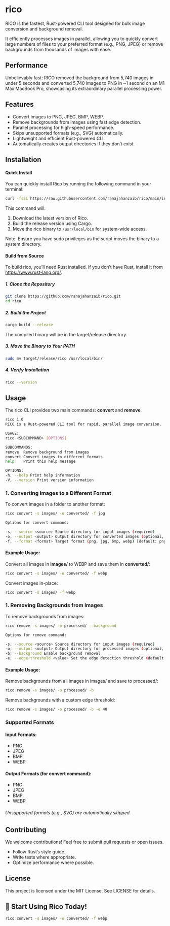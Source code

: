 # rico

RICO is the fastest, Rust-powered CLI tool designed for bulk image conversion and background removal.

It efficiently processes images in parallel, allowing you to quickly convert large numbers of files to your preferred format (e.g., PNG, JPEG) or remove backgrounds from thousands of images with ease.

## Performance

Unbelievably fast: RICO removed the background from 5,740 images in under 5 seconds and converted 5,740 images to PNG in ~1 second on an M1 Max MacBook Pro, showcasing its extraordinary parallel processing power.

## Features

- Convert images to PNG, JPEG, BMP, WEBP.
- Remove backgrounds from images using fast edge detection.
- Parallel processing for high-speed performance.
- Skips unsupported formats (e.g., SVG) automatically.
- Lightweight and efficient Rust-powered CLI.
- Automatically creates output directories if they don’t exist.

## Installation

#### Quick Install

You can quickly install Rico by running the following command in your terminal:

```sh
curl -fsSL https://raw.githubusercontent.com/ranajahanzaib/rico/main/install_rico.sh | sudo bash
```

This command will:

1. Download the latest version of Rico.
2. Build the release version using Cargo.
3. Move the rico binary to `/usr/local/bin` for system-wide access.

Note: Ensure you have sudo privileges as the script moves the binary to a system directory.

#### Build from Source

To build rico, you’ll need Rust installed. If you don’t have Rust, install it from https://www.rust-lang.org/.

##### 1. Clone the Repository

```sh
git clone https://github.com/ranajahanzaib/rico.git
cd rico
```

##### 2. Build the Project

```sh
cargo build --release
```

The compiled binary will be in the target/release directory.

##### 3. Move the Binary to Your PATH

```sh
sudo mv target/release/rico /usr/local/bin/
```

##### 4. Verify Installation

```sh
rico --version
```

## Usage

The rico CLI provides two main commands: **convert** and **remove**.

```sh
rico 1.0
RICO is a Rust-powered CLI tool for rapid, parallel image conversion.

USAGE:
rico <SUBCOMMAND> [OPTIONS]

SUBCOMMANDS:
remove  Remove background from images
convert Convert images to different formats
help    Print this help message

OPTIONS:
-h, --help Print help information
-V, --version Print version information
```

### 1. Converting Images to a Different Format

To convert images in a folder to another format:

```sh
rico convert -s images/ -o converted/ -f jpg

Options for convert command:

-s, --source <source> Source directory for input images (required)
-o, --output <output> Output directory for converted images (optional, defaults to source directory)
-f, --format <format> Target format (png, jpg, bmp, webp) [default: png]
```

#### Example Usage:

Convert all images in **images/** to WEBP and save them in **converted/**:

```sh
rico convert -s images/ -o converted/ -f webp
```

Convert images in-place:

```sh
rico convert -s images/ -f webp
```

### 1. Removing Backgrounds from Images

To remove backgrounds from images:

```sh
rico remove -s images/ -o processed/ --background

Options for remove command:

-s, --source <source> Source directory for input images (required)
-o, --output <output> Output directory for processed images (optional, defaults to source directory)
-b, --background Enable background removal
-e, --edge-threshold <value> Set the edge detection threshold (default: 30)

```

#### Example Usage:

Remove backgrounds from all images in images/ and save to processed/:

```sh
rico remove -s images/ -o processed/ -b
```

Remove backgrounds with a custom edge threshold:

```sh
rico remove -s images/ -o processed/ -b -e 40
```

### Supported Formats

#### Input Formats:

- PNG
- JPEG
- BMP
- WEBP

#### Output Formats (for convert command):

- PNG
- JPEG
- BMP
- WEBP

###### Unsupported formats (e.g., SVG) are automatically skipped.

## Contributing

We welcome contributions! Feel free to submit pull requests or open issues.

- Follow Rust’s style guide.
- Write tests where appropriate.
- Optimize performance where possible.

## License

This project is licensed under the MIT License. See LICENSE for details.

## 🚀 Start Using Rico Today!

```sh
rico convert -s images/ -o converted/ -f webp
```
